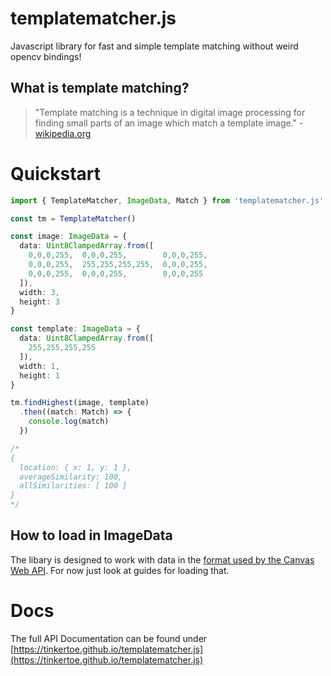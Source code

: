 # templatematcher.js

Javascript library for fast and simple template matching without weird opencv bindings!

## What is template matching?

> "Template matching is a technique in digital image processing for finding small parts of an image which match a template image." - [wikipedia.org](https://en.wikipedia.org/w/index.php?title=Template_matching&oldid=1073414135)

# Quickstart

```typescript
import { TemplateMatcher, ImageData, Match } from 'templatematcher.js'

const tm = TemplateMatcher()

const image: ImageData = {
  data: Uint8ClampedArray.from([
    0,0,0,255,  0,0,0,255,        0,0,0,255,
    0,0,0,255,  255,255,255,255,  0,0,0,255, 
    0,0,0,255,  0,0,0,255,        0,0,0,255
  ]),
  width: 3,
  height: 3
}

const template: ImageData = {
  data: Uint8ClampedArray.from([
    255,255,255,255
  ]),
  width: 1,
  height: 1
}

tm.findHighest(image, template)
  .then((match: Match) => {
    console.log(match)
  })

/*
{
  location: { x: 1, y: 1 },
  averageSimilarity: 100,
  allSimilarities: [ 100 ]
}
*/
```

## How to load in ImageData

The libary is designed to work with data in the [format used by the Canvas Web API](https://developer.mozilla.org/en-US/docs/Web/API/ImageData). For now just look at guides for loading that.

# Docs
The full API Documentation can be found under [https://tinkertoe.github.io/templatematcher.js](https://tinkertoe.github.io/templatematcher.js)
